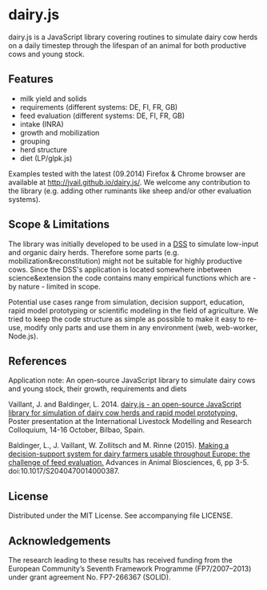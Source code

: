 # dairy.js

dairy.js is a JavaScript library covering routines to simulate dairy cow herds on a daily timestep through the lifespan of an animal for both productive cows and young stock.

## Features

  * milk yield and solids
  * requirements (different systems: DE, FI, FR, GB)
  * feed evaluation (different systems: DE, FI, FR, GB)
  * intake (INRA)
  * growth and mobilization
  * grouping
  * herd structure
  * diet (LP/glpk.js)
  
Examples tested with the latest (09.2014) Firefox & Chrome browser are available at http://jvail.github.io/dairy.js/. We welcome any contribution to the library (e.g. adding other ruminants like sheep and/or other evaluation systems).

## Scope & Limitations

The library was initially developed to be used in a [DSS](https://github.com/zalf-lse/solid-dss) to simulate low-input and organic dairy herds. Therefore some parts (e.g. mobilization&reconstitution) might not be suitable for highly productive cows. Since the DSS's application is located somewhere inbetween science&extension the code contains many empirical functions which are - by nature - limited in scope.  

Potential use cases range from simulation, decision support, education, rapid model prototyping or scientific modeling in the field of agriculture. We tried to keep the code structure as simple as possible to make it easy to re-use, modify only parts and use them in any environment (web, web-worker, Node.js).

## References

Application note: An open-source JavaScript library to simulate dairy cows and young stock, their growth, requirements and diets

Vaillant, J. and Baldinger, L. 2014.
[dairy.js - an open-source JavaScript library for simulation of dairy cow herds and rapid model prototyping.](https://github.com/jvail/dairy.js/raw/master/doc/Vaillant_Poster_LiveM_Bilbao.pdf)
Poster presentation at the International Livestock Modelling and Research Colloquium, 14-16 October, Bilbao, Spain.
 
Baldinger, L.,  J. Vaillant, W. Zollitsch and M. Rinne (2015).
[Making a decision-support system for dairy farmers usable throughout Europe: the challenge of feed evaluation.](https://github.com/jvail/dairy.js/raw/master/doc/Baldinger_2015.pdf)
Advances in Animal Biosciences, 6, pp 3-5. doi:10.1017/S2040470014000387. 

## License

Distributed under the MIT License. See accompanying file LICENSE.

## Acknowledgements

The research leading to these results has received funding from the European Community’s Seventh Framework Programme (FP7/2007–2013) under grant agreement No. FP7-266367 (SOLID).
